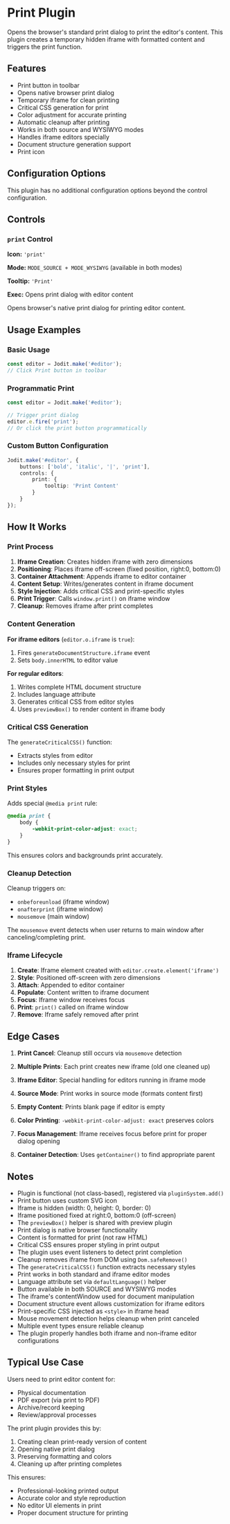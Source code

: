 # Print Plugin

Opens the browser's standard print dialog to print the editor's content. This plugin creates a temporary hidden iframe with formatted content and triggers the print function.

## Features

- Print button in toolbar
- Opens native browser print dialog
- Temporary iframe for clean printing
- Critical CSS generation for print
- Color adjustment for accurate printing
- Automatic cleanup after printing
- Works in both source and WYSIWYG modes
- Handles iframe editors specially
- Document structure generation support
- Print icon

## Configuration Options

This plugin has no additional configuration options beyond the control configuration.

## Controls

### `print` Control

**Icon:** `'print'`

**Mode:** `MODE_SOURCE + MODE_WYSIWYG` (available in both modes)

**Tooltip:** `'Print'`

**Exec:** Opens print dialog with editor content

Opens browser's native print dialog for printing editor content.

## Usage Examples

### Basic Usage

```typescript
const editor = Jodit.make('#editor');
// Click Print button in toolbar
```

### Programmatic Print

```typescript
const editor = Jodit.make('#editor');

// Trigger print dialog
editor.e.fire('print');
// Or click the print button programmatically
```

### Custom Button Configuration

```typescript
Jodit.make('#editor', {
    buttons: ['bold', 'italic', '|', 'print'],
    controls: {
        print: {
            tooltip: 'Print Content'
        }
    }
});
```

## How It Works

### Print Process

1. **Iframe Creation**: Creates hidden iframe with zero dimensions
2. **Positioning**: Places iframe off-screen (fixed position, right:0, bottom:0)
3. **Container Attachment**: Appends iframe to editor container
4. **Content Setup**: Writes/generates content in iframe document
5. **Style Injection**: Adds critical CSS and print-specific styles
6. **Print Trigger**: Calls `window.print()` on iframe window
7. **Cleanup**: Removes iframe after print completes

### Content Generation

**For iframe editors** (`editor.o.iframe` is `true`):
1. Fires `generateDocumentStructure.iframe` event
2. Sets `body.innerHTML` to editor value

**For regular editors**:
1. Writes complete HTML document structure
2. Includes language attribute
3. Generates critical CSS from editor styles
4. Uses `previewBox()` to render content in iframe body

### Critical CSS Generation

The `generateCriticalCSS()` function:
- Extracts styles from editor
- Includes only necessary styles for print
- Ensures proper formatting in print output

### Print Styles

Adds special `@media print` rule:
```css
@media print {
    body {
        -webkit-print-color-adjust: exact;
    }
}
```

This ensures colors and backgrounds print accurately.

### Cleanup Detection

Cleanup triggers on:
- `onbeforeunload` (iframe window)
- `onafterprint` (iframe window)
- `mousemove` (main window)

The `mousemove` event detects when user returns to main window after canceling/completing print.

### Iframe Lifecycle

1. **Create**: Iframe element created with `editor.create.element('iframe')`
2. **Style**: Positioned off-screen with zero dimensions
3. **Attach**: Appended to editor container
4. **Populate**: Content written to iframe document
5. **Focus**: Iframe window receives focus
6. **Print**: `print()` called on iframe window
7. **Remove**: Iframe safely removed after print

## Edge Cases

1. **Print Cancel**: Cleanup still occurs via `mousemove` detection

2. **Multiple Prints**: Each print creates new iframe (old one cleaned up)

3. **Iframe Editor**: Special handling for editors running in iframe mode

4. **Source Mode**: Print works in source mode (formats content first)

5. **Empty Content**: Prints blank page if editor is empty

6. **Color Printing**: `-webkit-print-color-adjust: exact` preserves colors

7. **Focus Management**: Iframe receives focus before print for proper dialog opening

8. **Container Detection**: Uses `getContainer()` to find appropriate parent

## Notes

- Plugin is functional (not class-based), registered via `pluginSystem.add()`
- Print button uses custom SVG icon
- Iframe is hidden (width: 0, height: 0, border: 0)
- Iframe positioned fixed at right:0, bottom:0 (off-screen)
- The `previewBox()` helper is shared with preview plugin
- Print dialog is native browser functionality
- Content is formatted for print (not raw HTML)
- Critical CSS ensures proper styling in print output
- The plugin uses event listeners to detect print completion
- Cleanup removes iframe from DOM using `Dom.safeRemove()`
- The `generateCriticalCSS()` function extracts necessary styles
- Print works in both standard and iframe editor modes
- Language attribute set via `defaultLanguage()` helper
- Button available in both SOURCE and WYSIWYG modes
- The iframe's contentWindow used for document manipulation
- Document structure event allows customization for iframe editors
- Print-specific CSS injected as `<style>` in iframe head
- Mouse movement detection helps cleanup when print canceled
- Multiple event types ensure reliable cleanup
- The plugin properly handles both iframe and non-iframe editor configurations

## Typical Use Case

Users need to print editor content for:
- Physical documentation
- PDF export (via print to PDF)
- Archive/record keeping
- Review/approval processes

The print plugin provides this by:
1. Creating clean print-ready version of content
2. Opening native print dialog
3. Preserving formatting and colors
4. Cleaning up after printing completes

This ensures:
- Professional-looking printed output
- Accurate color and style reproduction
- No editor UI elements in print
- Proper document structure for printing